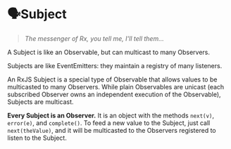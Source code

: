 # 🗣Subject

> _The messenger of Rx, you tell me, I'll tell them..._

A Subject is like an Observable, but can multicast to many Observers.

Subjects are like EventEmitters: they maintain a registry of many listeners.



An RxJS Subject is a special type of Observable that allows values to be multicasted to many Observers. While plain Observables are unicast \(each subscribed Observer owns an independent execution of the Observable\), Subjects are multicast.

**Every Subject is an Observer.** It is an object with the methods `next(v)`, `error(e)`, and `complete()`. To feed a new value to the Subject, just call `next(theValue)`, and it will be multicasted to the Observers registered to listen to the Subject.

